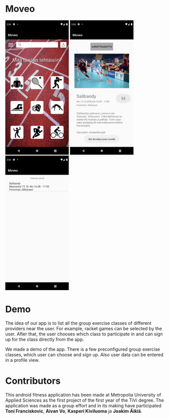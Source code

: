 # Moveo
<p align="left">
  <img src=Screenshot_1608642364.png width="200" title="hover text">
  <img src=Screenshot_1608642386.png width="200" alt="accessibility text">
  <img src=Screenshot_1608642398.png width="200" alt="accessibility text">
</p>



# Demo
The idea of our app is to list all the group exercise classes of different providers near the user. For example, racket games can be selected by the user. After that, the user chooses which class to participate in and can sign up for the class directly from the app.

We made a demo of the app. There is a few preconfigured group exercise classes, which user can choose and sign up. Also user data can be entered in a profile view.







# Contributors
This android fitness application has been made at Metropolia University of Applied Sciences as the first project of the first year of the TiVi degree. The application was made as a group effort and in its making have participated **Toni Franciskovic**, **Aivan Vo**, **Kasperi Kiviluoma** ja **Joakim Äikiä**.

